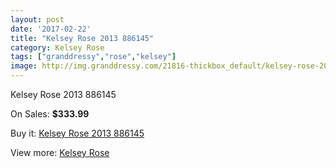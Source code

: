 ```yaml
---
layout: post
date: '2017-02-22'
title: "Kelsey Rose 2013 886145"
category: Kelsey Rose
tags: ["granddressy","rose","kelsey"]
image: http://img.granddressy.com/21816-thickbox_default/kelsey-rose-2013-886145.jpg
---
```

Kelsey Rose 2013 886145

On Sales: **$333.99**
<a href="https://www.granddressy.com/en/kelsey-rose/20781-kelsey-rose-2013-886145.html"><amp-img layout="responsive" width="600" height="600" src="//img.granddressy.com/21816-thickbox_default/kelsey-rose-2013-886145.jpg" alt="Kelsey Rose 2013 886145 0" /></a>

Buy it: [Kelsey Rose 2013 886145](https://www.granddressy.com/en/kelsey-rose/20781-kelsey-rose-2013-886145.html "Kelsey Rose 2013 886145")

View more: [Kelsey Rose](https://www.granddressy.com/en/221-kelsey-rose "Kelsey Rose")